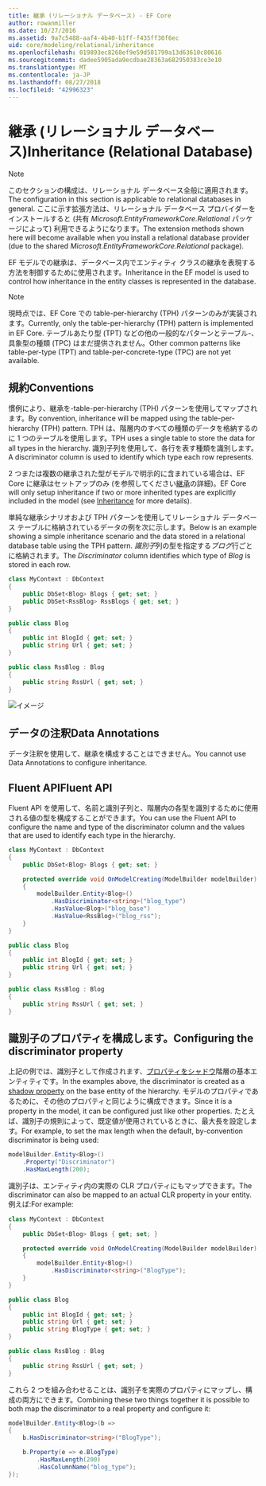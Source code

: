```yaml
---
title: 継承 (リレーショナル データベース) - EF Core
author: rowanmiller
ms.date: 10/27/2016
ms.assetid: 9a7c5488-aaf4-4b40-b1ff-f435ff30f6ec
uid: core/modeling/relational/inheritance
ms.openlocfilehash: 019893ec8268ef9e59d581799a13d63610c80616
ms.sourcegitcommit: dadee5905ada9ecdbae28363a682950383ce3e10
ms.translationtype: MT
ms.contentlocale: ja-JP
ms.lasthandoff: 08/27/2018
ms.locfileid: "42996323"
---
```

# <a name="inheritance-relational-database"></a><span data-ttu-id="cacbb-102">継承 (リレーショナル データベース)</span><span class="sxs-lookup"><span data-stu-id="cacbb-102">Inheritance (Relational Database)</span></span>

> [!NOTE]  
> <span data-ttu-id="cacbb-103">このセクションの構成は、リレーショナル データベース全般に適用されます。</span><span class="sxs-lookup"><span data-stu-id="cacbb-103">The configuration in this section is applicable to relational databases in general.</span></span> <span data-ttu-id="cacbb-104">ここに示す拡張方法は、リレーショナル データベース プロバイダーをインストールすると (共有 *Microsoft.EntityFrameworkCore.Relational* パッケージによって) 利用できるようになります。</span><span class="sxs-lookup"><span data-stu-id="cacbb-104">The extension methods shown here will become available when you install a relational database provider (due to the shared *Microsoft.EntityFrameworkCore.Relational* package).</span></span>

<span data-ttu-id="cacbb-105">EF モデルでの継承は、データベース内でエンティティ クラスの継承を表現する方法を制御するために使用されます。</span><span class="sxs-lookup"><span data-stu-id="cacbb-105">Inheritance in the EF model is used to control how inheritance in the entity classes is represented in the database.</span></span>

> [!NOTE]  
> <span data-ttu-id="cacbb-106">現時点では、EF Core での table-per-hierarchy (TPH) パターンのみが実装されます。</span><span class="sxs-lookup"><span data-stu-id="cacbb-106">Currently, only the table-per-hierarchy (TPH) pattern is implemented in EF Core.</span></span> <span data-ttu-id="cacbb-107">テーブルあたり型 (TPT) などの他の一般的なパターンとテーブル-、具象型の種類 (TPC) はまだ提供されません。</span><span class="sxs-lookup"><span data-stu-id="cacbb-107">Other common patterns like table-per-type (TPT) and table-per-concrete-type (TPC) are not yet available.</span></span>

## <a name="conventions"></a><span data-ttu-id="cacbb-108">規約</span><span class="sxs-lookup"><span data-stu-id="cacbb-108">Conventions</span></span>

<span data-ttu-id="cacbb-109">慣例により、継承を-table-per-hierarchy (TPH) パターンを使用してマップされます。</span><span class="sxs-lookup"><span data-stu-id="cacbb-109">By convention, inheritance will be mapped using the table-per-hierarchy (TPH) pattern.</span></span> <span data-ttu-id="cacbb-110">TPH は、階層内のすべての種類のデータを格納するのに 1 つのテーブルを使用します。</span><span class="sxs-lookup"><span data-stu-id="cacbb-110">TPH uses a single table to store the data for all types in the hierarchy.</span></span> <span data-ttu-id="cacbb-111">識別子列を使用して、各行を表す種類を識別します。</span><span class="sxs-lookup"><span data-stu-id="cacbb-111">A discriminator column is used to identify which type each row represents.</span></span>

<span data-ttu-id="cacbb-112">2 つまたは複数の継承された型がモデルで明示的に含まれている場合は、EF Core に継承はセットアップのみ (を参照してください[継承](../inheritance.md)の詳細)。</span><span class="sxs-lookup"><span data-stu-id="cacbb-112">EF Core will only setup inheritance if two or more inherited types are explicitly included in the model (see [Inheritance](../inheritance.md) for more details).</span></span>

<span data-ttu-id="cacbb-113">単純な継承シナリオおよび TPH パターンを使用してリレーショナル データベース テーブルに格納されているデータの例を次に示します。</span><span class="sxs-lookup"><span data-stu-id="cacbb-113">Below is an example showing a simple inheritance scenario and the data stored in a relational database table using the TPH pattern.</span></span> <span data-ttu-id="cacbb-114">*識別子*列の型を指定する*ブログ*行ごとに格納されます。</span><span class="sxs-lookup"><span data-stu-id="cacbb-114">The *Discriminator* column identifies which type of *Blog* is stored in each row.</span></span>

<!-- [!code-csharp[Main](samples/core/relational/Modeling/Conventions/Samples/InheritanceDbSets.cs)] -->
``` csharp
class MyContext : DbContext
{
    public DbSet<Blog> Blogs { get; set; }
    public DbSet<RssBlog> RssBlogs { get; set; }
}

public class Blog
{
    public int BlogId { get; set; }
    public string Url { get; set; }
}

public class RssBlog : Blog
{
    public string RssUrl { get; set; }
}
```

![イメージ](_static/inheritance-tph-data.png)

## <a name="data-annotations"></a><span data-ttu-id="cacbb-116">データの注釈</span><span class="sxs-lookup"><span data-stu-id="cacbb-116">Data Annotations</span></span>

<span data-ttu-id="cacbb-117">データ注釈を使用して、継承を構成することはできません。</span><span class="sxs-lookup"><span data-stu-id="cacbb-117">You cannot use Data Annotations to configure inheritance.</span></span>

## <a name="fluent-api"></a><span data-ttu-id="cacbb-118">Fluent API</span><span class="sxs-lookup"><span data-stu-id="cacbb-118">Fluent API</span></span>

<span data-ttu-id="cacbb-119">Fluent API を使用して、名前と識別子列と、階層内の各型を識別するために使用される値の型を構成することができます。</span><span class="sxs-lookup"><span data-stu-id="cacbb-119">You can use the Fluent API to configure the name and type of the discriminator column and the values that are used to identify each type in the hierarchy.</span></span>

<!-- [!code-csharp[Main](samples/core/relational/Modeling/FluentAPI/Samples/InheritanceTPHDiscriminator.cs?highlight=7,8,9,10)] -->
``` csharp
class MyContext : DbContext
{
    public DbSet<Blog> Blogs { get; set; }

    protected override void OnModelCreating(ModelBuilder modelBuilder)
    {
        modelBuilder.Entity<Blog>()
            .HasDiscriminator<string>("blog_type")
            .HasValue<Blog>("blog_base")
            .HasValue<RssBlog>("blog_rss");
    }
}

public class Blog
{
    public int BlogId { get; set; }
    public string Url { get; set; }
}

public class RssBlog : Blog
{
    public string RssUrl { get; set; }
}
```

## <a name="configuring-the-discriminator-property"></a><span data-ttu-id="cacbb-120">識別子のプロパティを構成します。</span><span class="sxs-lookup"><span data-stu-id="cacbb-120">Configuring the discriminator property</span></span>

<span data-ttu-id="cacbb-121">上記の例では、識別子として作成されます、[プロパティをシャドウ](xref:core/modeling/shadow-properties)階層の基本エンティティです。</span><span class="sxs-lookup"><span data-stu-id="cacbb-121">In the examples above, the discriminator is created as a [shadow property](xref:core/modeling/shadow-properties) on the base entity of the hierarchy.</span></span> <span data-ttu-id="cacbb-122">モデルのプロパティであるために、その他のプロパティと同じように構成できます。</span><span class="sxs-lookup"><span data-stu-id="cacbb-122">Since it is a property in the model, it can be configured just like other properties.</span></span> <span data-ttu-id="cacbb-123">たとえば、識別子の規則によって、既定値が使用されているときに、最大長を設定します。</span><span class="sxs-lookup"><span data-stu-id="cacbb-123">For example, to set the max length when the default, by-convention discriminator is being used:</span></span>

```C#
modelBuilder.Entity<Blog>()
    .Property("Discriminator")
    .HasMaxLength(200);
```

<span data-ttu-id="cacbb-124">識別子は、エンティティ内の実際の CLR プロパティにもマップできます。</span><span class="sxs-lookup"><span data-stu-id="cacbb-124">The discriminator can also be mapped to an actual CLR property in your entity.</span></span> <span data-ttu-id="cacbb-125">例えば:</span><span class="sxs-lookup"><span data-stu-id="cacbb-125">For example:</span></span>
```C#
class MyContext : DbContext
{
    public DbSet<Blog> Blogs { get; set; }

    protected override void OnModelCreating(ModelBuilder modelBuilder)
    {
        modelBuilder.Entity<Blog>()
            .HasDiscriminator<string>("BlogType");
    }
}

public class Blog
{
    public int BlogId { get; set; }
    public string Url { get; set; }
    public string BlogType { get; set; }
}

public class RssBlog : Blog
{
    public string RssUrl { get; set; }
}
```

<span data-ttu-id="cacbb-126">これら 2 つを組み合わせることは、識別子を実際のプロパティにマップし、構成の両方にできます。</span><span class="sxs-lookup"><span data-stu-id="cacbb-126">Combining these two things together it is possible to both map the discriminator to a real property and configure it:</span></span>
```C#
modelBuilder.Entity<Blog>(b =>
{
    b.HasDiscriminator<string>("BlogType");

    b.Property(e => e.BlogType)
        .HasMaxLength(200)
        .HasColumnName("blog_type");
});
```
